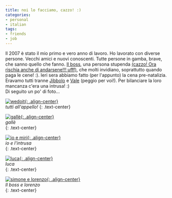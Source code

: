 ```yaml
---
title: noi lo facciamo, cazzo! :)
categories:
- personal
- italian
tags:
- friends
- job
---
```

Il 2007 è stato il mio primo e vero anno di lavoro. Ho lavorato con diverse
persone. Vecchi amici e nuovi conoscenti. Tutte persone in gamba, brave, che
sanno quello che fanno. [Il boss](http://www.ubuntista.it
"http://www.ubuntista.it" ), una persona stupenda [(cazzo! Ora rischia anche
di andarsene!!! ufff)](http://ubuntista.wordpress.com/2007/12/21/la-domanda-dellanno/
                       "http://ubuntista.wordpress.com/2007/12/21/la-domanda-dellanno/" ),
che molti invidiano, soprattutto quando paga le cene! :). Ieri sera abbiamo
fatto (per l'appunto) la cena pre-natalizia. Eravamo tutti tranne
[Jibbolo](http://hukk.netsons.org/ "http://hukk.netsons.org/" ) e
[Vale](http://fioredaprile.netsons.org/ "http://fioredaprile.netsons.org/" )
(peggio per voi!). Per bilanciare la loro mancanza c'era una intrusa! :)  
Di seguito un po' di foto...

[![wedoit]({{site.url}}/assets/images/2007-12-23_cena_wedoit.JPG){: .align-center}]({{site.url}}/assets/images/2007-12-23_cena_wedoit.JPG "wedoit" )  
_tutti all'appello!_ 
{: .text-center}

[![gallè]({{site.url}}/assets/images/2007-12-23_galle.JPG){: .align-center}]({{site.url}}/assets/images/2007-12-23_galle.JPG "gallè" )  
_gallè_  
{: .text-center}

[![io e miri]({{site.url}}/assets/images/2007-12-23_io_miri.JPG){: .align-center}]({{site.url}}/assets/images/2007-12-23_io_miri.JPG "io e miri" )  
_io e l'intrusa_  
{: .text-center}

[![luca]({{site.url}}/assets/images/2007-12-23_luca.JPG){: .align-center}]({{site.url}}/assets/images/2007-12-23_luca.JPG "luca" )  
_luca_  
{: .text-center}

[![simone e lorenzo]({{site.url}}/assets/images/2007-12-23_simone_lorenzo.JPG){: .align-center}]({{site.url}}/assets/images/2007-12-23_simone_lorenzo.JPG "simone e lorenzo" )  
_Il boss e lorenzo_  
{: .text-center}
